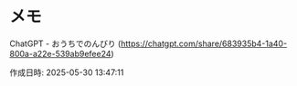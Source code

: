 # メモ

ChatGPT - おうちでのんびり (https://chatgpt.com/share/683935b4-1a40-800a-a22e-539ab9efee24)

作成日時: 2025-05-30 13:47:11